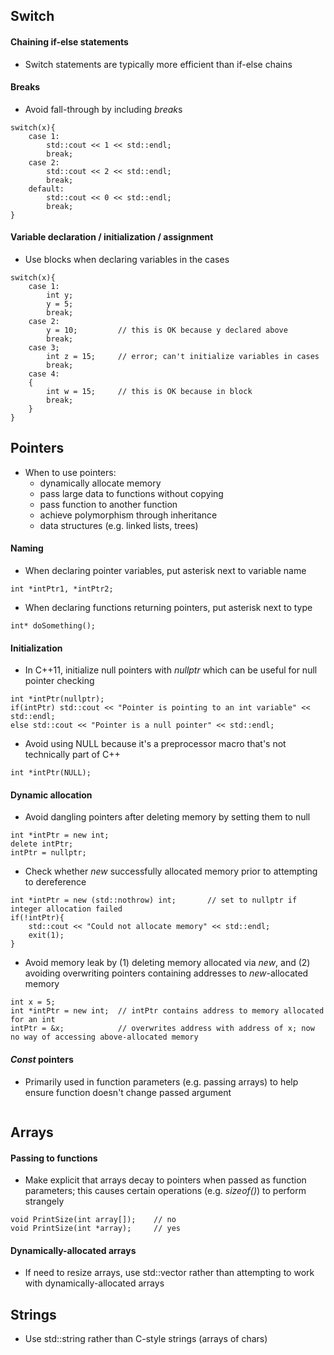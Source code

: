 ## Switch

#### Chaining if-else statements
- Switch statements are typically more efficient than if-else chains

#### Breaks
- Avoid fall-through by including *break*s
```{c++}
switch(x){
    case 1:
        std::cout << 1 << std::endl;
        break;
    case 2:
        std::cout << 2 << std::endl;
        break;
    default:
        std::cout << 0 << std::endl;
        break;
}
```

#### Variable declaration / initialization / assignment
- Use blocks when declaring variables in the cases
```{c++}
switch(x){
    case 1:
        int y;
        y = 5;
        break;
    case 2:
        y = 10;         // this is OK because y declared above
        break;
    case 3;
        int z = 15;     // error; can't initialize variables in cases
        break;
    case 4:
    {
        int w = 15;     // this is OK because in block
        break;
    }
}
```


## Pointers
- When to use pointers:
    - dynamically allocate memory
    - pass large data to functions without copying
    - pass function to another function
    - achieve polymorphism through inheritance
    - data structures (e.g. linked lists, trees)

#### Naming
- When declaring pointer variables, put asterisk next to variable name

```{c++}
int *intPtr1, *intPtr2;
```

- When declaring functions returning pointers, put asterisk next to type

```{c++}
int* doSomething();
```

#### Initialization
- In C++11, initialize null pointers with *nullptr* which can be useful for null pointer checking

```{c++}
int *intPtr(nullptr);
if(intPtr) std::cout << "Pointer is pointing to an int variable" << std::endl;
else std::cout << "Pointer is a null pointer" << std::endl;
```

- Avoid using NULL because it's a preprocessor macro that's not technically part of C++

```{c++}
int *intPtr(NULL);
```

#### Dynamic allocation
- Avoid dangling pointers after deleting memory by setting them to null
```{c++}
int *intPtr = new int;
delete intPtr;
intPtr = nullptr;
```

- Check whether *new* successfully allocated memory prior to attempting to dereference
```{c++}
int *intPtr = new (std::nothrow) int;       // set to nullptr if integer allocation failed
if(!intPtr){
    std::cout << "Could not allocate memory" << std::endl;
    exit(1);
}
```

- Avoid memory leak by (1) deleting memory allocated via *new*, and (2) avoiding overwriting pointers containing addresses to *new*-allocated memory
```{c++}
int x = 5;
int *intPtr = new int;  // intPtr contains address to memory allocated for an int
intPtr = &x;            // overwrites address with address of x; now no way of accessing above-allocated memory
```

#### *Const* pointers
- Primarily used in function parameters (e.g. passing arrays) to help ensure function doesn't change passed argument
```{c++}
```


## Arrays

#### Passing to functions
- Make explicit that arrays decay to pointers when passed as function parameters; this causes certain operations (e.g. *sizeof()*) to perform strangely

```{c++}
void PrintSize(int array[]);    // no
void PrintSize(int *array);     // yes
```

#### Dynamically-allocated arrays

- If need to resize arrays, use std::vector rather than attempting to work with dynamically-allocated arrays



## Strings

- Use std::string rather than C-style strings (arrays of chars)


